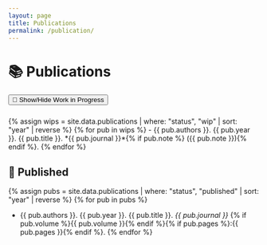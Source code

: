 ```yaml
---
layout: page
title: Publications
permalink: /publication/
---
```


# 📚 Publications

<button id="wip-toggle" style="margin-bottom:10px;">📝 Show/Hide Work in Progress</button>
<div id="wip-list">
{% assign wips = site.data.publications | where: "status", "wip" | sort: "year" | reverse %}
{% for pub in wips %}
- {{ pub.authors }}. {{ pub.year }}. {{ pub.title }}. *{{ pub.journal }}*{% if pub.note %} ({{ pub.note }}){% endif %}.
{% endfor %}
</div>

## 📔 Published

{% assign pubs = site.data.publications | where: "status", "published" | sort: "year" | reverse %}
{% for pub in pubs %}
- {{ pub.authors }}. {{ pub.year }}. {{ pub.title }}. *{{ pub.journal }}* {% if pub.volume %}{{ pub.volume }}{% endif %}{% if pub.pages %}:{{ pub.pages }}{% endif %}.
{% endfor %}

<script>
document.addEventListener('DOMContentLoaded', function() {
  var btn = document.getElementById('wip-toggle');
  var list = document.getElementById('wip-list');
  list.style.display = 'none';
  btn.onclick = function() {
    list.style.display = (list.style.display === 'none') ? 'block' : 'none';
  }
});
</script>

